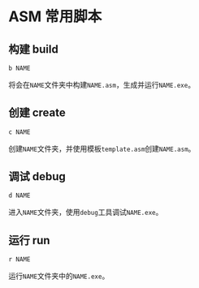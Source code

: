 # ASM 常用脚本

## 构建 build
```bat
b NAME
```
将会在`NAME`文件夹中构建`NAME.asm`，生成并运行`NAME.exe`。

## 创建 create
```bat
c NAME
```
创建`NAME`文件夹，并使用模板`template.asm`创建`NAME.asm`。

## 调试 debug
```bat
d NAME
```
进入`NAME`文件夹，使用`debug`工具调试`NAME.exe`。

## 运行 run
```bat
r NAME
```
运行`NAME`文件夹中的`NAME.exe`。
